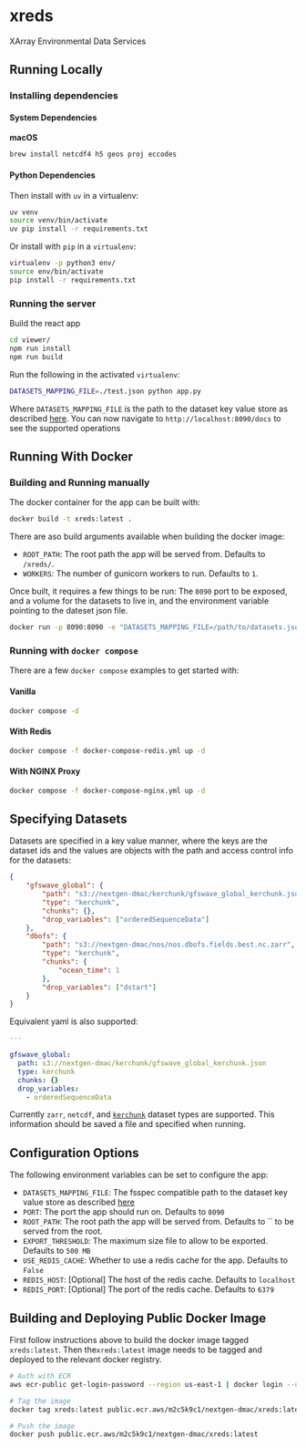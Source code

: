 # xreds

XArray Environmental Data Services

## Running Locally

### Installing dependencies

#### System Dependencies

**macOS**

```bash
brew install netcdf4 h5 geos proj eccodes
```

#### Python Dependencies

Then install with `uv` in a virtualenv:

```bash
uv venv
source venv/bin/activate
uv pip install -r requirements.txt
```

Or install with `pip` in a `virtualenv`:

```bash
virtualenv -p python3 env/
source env/bin/activate
pip install -r requirements.txt
```

### Running the server

Build the react app

```bash
cd viewer/
npm run install
npm run build
```

Run the following in the activated `virtualenv`:

```bash
DATASETS_MAPPING_FILE=./test.json python app.py
```

Where `DATASETS_MAPPING_FILE` is the path to the dataset key value store as described [here](./README.md#specifying-datasets). You can now navigate to `http://localhost:8090/docs` to see the supported operations

## Running With Docker

### Building and Running manually

The docker container for the app can be built with:

```bash
docker build -t xreds:latest .
```

There are aso build arguments available when building the docker image:

- `ROOT_PATH`: The root path the app will be served from. Defaults to `/xreds/`.
- `WORKERS`: The number of gunicorn workers to run. Defaults to `1`.

Once built, it requires a few things to be run: The `8090` port to be exposed, and a volume for the datasets to live in, and the environment variable pointing to the dateset json file.

```bash
docker run -p 8090:8090 -e "DATASETS_MAPPING_FILE=/path/to/datasets.json" -v "/path/to/datasets:/opt/xreds/datasets" xreds:latest
```

### Running with `docker compose`

There are a few `docker compose` examples to get started with:

#### Vanilla

```bash
docker compose -d
```

#### With Redis

```bash
docker compose -f docker-compose-redis.yml up -d
```

#### With NGINX Proxy

```bash
docker compose -f docker-compose-nginx.yml up -d
```

## Specifying Datasets

Datasets are specified in a key value manner, where the keys are the dataset ids and the values are objects with the path and access control info for the datasets:

```json
{
    "gfswave_global": {
        "path": "s3://nextgen-dmac/kerchunk/gfswave_global_kerchunk.json",
        "type": "kerchunk",
        "chunks": {},
        "drop_variables": ["orderedSequenceData"]
    },
    "dbofs": {
        "path": "s3://nextgen-dmac/nos/nos.dbofs.fields.best.nc.zarr",
        "type": "kerchunk",
        "chunks": {
            "ocean_time": 1
        },
        "drop_variables": ["dstart"]
    }
}
```

Equivalent yaml is also supported:

```yaml
---

gfswave_global:
  path: s3://nextgen-dmac/kerchunk/gfswave_global_kerchunk.json
  type: kerchunk
  chunks: {}
  drop_variables:
    - orderedSequenceData
```

Currently `zarr`, `netcdf`, and [`kerchunk`](https://github.com/fsspec/kerchunk) dataset types are supported. This information should be saved a file and specified when running.

## Configuration Options

The following environment variables can be set to configure the app:

- `DATASETS_MAPPING_FILE`: The fsspec compatible path to the dataset key value store as described [here](./README.md#specifying-datasets)
- `PORT`: The port the app should run on. Defaults to `8090`
- `ROOT_PATH`: The root path the app will be served from. Defaults to `` to be served from the root.
- `EXPORT_THRESHOLD`: The maximum size file to allow to be exported. Defaults to `500 MB`
- `USE_REDIS_CACHE`: Whether to use a redis cache for the app. Defaults to `False`
- `REDIS_HOST`: [Optional] The host of the redis cache. Defaults to `localhost`
- `REDIS_PORT`: [Optional] The port of the redis cache. Defaults to `6379`

## Building and Deploying Public Docker Image

First follow instructions above to build the docker image tagged `xreds:latest`. Then the`xreds:latest` image needs to be tagged and deployed to the relevant docker registry.

```bash
# Auth with ECR
aws ecr-public get-login-password --region us-east-1 | docker login --username AWS --password-stdin public.ecr.aws/m2c5k9c1

# Tag the image
docker tag xreds:latest public.ecr.aws/m2c5k9c1/nextgen-dmac/xreds:latest

# Push the image
docker push public.ecr.aws/m2c5k9c1/nextgen-dmac/xreds:latest
```
